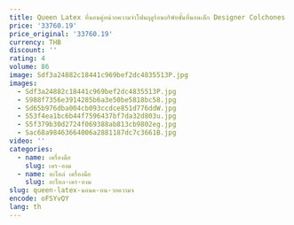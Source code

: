 ```yaml
---
title: Queen Latex ที่นอนคู่หน่วยความจําโฟมฤดูร้อนบริษัทชั้นที่นอนเด็ก Designer Colchones De Cama เฟอร์นิเจอร์ห้องนอน
price: '33760.19'
price_original: '33760.19'
currency: THB
discount: ''
rating: 4
volume: 86
image: Sdf3a24882c18441c969bef2dc4835513P.jpg
images:
  - Sdf3a24882c18441c969bef2dc4835513P.jpg
  - S988f7356e3914285b6a3e50be5818bc58.jpg
  - Sd65b976dba004cb093ccdce851d776ddW.jpg
  - S53f4ea1bc6b44f7596437bf7da32d803u.jpg
  - S5f379b30d2724f069388ab813cb9802eg.jpg
  - Sac68a98463664006a2881187dc7c3661B.jpg
video: ''
categories:
  - name: เครื่องมือ
    slug: เคร-องม
  - name: อะไหล่ เครื่องมือ
    slug: อะไหล-เคร-องม
slug: queen-latex-นอนค-หน-วยความจ
encode: oFSYvQY
lang: th
---
```

  